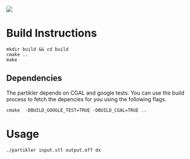 ![](https://api.travis-ci.org/greole/partikler.svg?branch=master)

# Build Instructions

    mkdir build && cd build
    cmake ..
    make

## Dependencies

The partikler depends on CGAL and google tests. You can use the build process to fetch the depencies for you using the following flags.

    cmake  -DBUILD_GOOGLE_TEST=TRUE -DBUILD_CGAL=TRUE ..



# Usage

    ./partikler input.stl output.off dx

